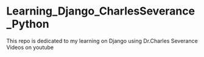 # Learning_Django_CharlesSeverance_Python
This repo is dedicated to my learning on Django using Dr.Charles Severance Videos on youtube
